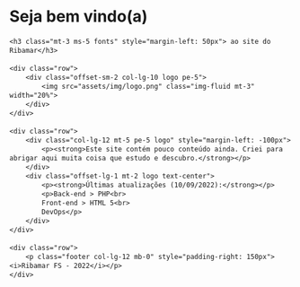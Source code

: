 <div class="container">
    <h1 class="display-6 fonts"> Seja bem vindo(a)</h1>

    <h3 class="mt-3 ms-5 fonts" style="margin-left: 50px"> ao site do Ribamar</h3>

    <div class="row">
        <div class="offset-sm-2 col-lg-10 logo pe-5">
            <img src="assets/img/logo.png" class="img-fluid mt-3" width="20%">
        </div>
    </div>

    <div class="row">
        <div class="col-lg-12 mt-5 pe-5 logo" style="margin-left: -100px">
            <p><strong>Este site contém pouco conteúdo ainda. Criei para abrigar aqui muita coisa que estudo e descubro.</strong></p>
        </div>
        <div class="offset-lg-1 mt-2 logo text-center">
            <p><strong>Últimas atualizações (10/09/2022):</strong></p>
            <p>Back-end > PHP<br>
            Front-end > HTML 5<br>
            DevOps</p>
        </div>
    </div>

    <div class="row">
        <p class="footer col-lg-12 mb-0" style="padding-right: 150px"><i>Ribamar FS - 2022</i></p>
    </div>
</div>


